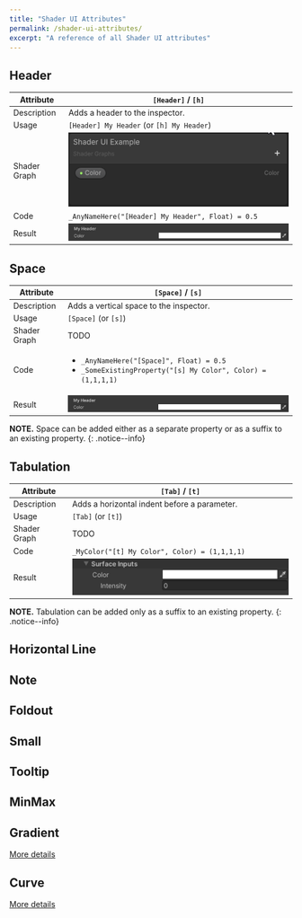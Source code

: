 ```yaml
---
title: "Shader UI Attributes"
permalink: /shader-ui-attributes/
excerpt: "A reference of all Shader UI attributes"
---
```


## Header

| Attribute | `[Header]` / `[h]` |
| --- | --- |
| Description | Adds a header to the inspector. |
| Usage | `[Header] My Header` (or `[h] My Header`) |
| Shader Graph | ![Header SG](/assets/images/docs/attributes/header-sg.webp) |
| Code | `_AnyNameHere("[Header] My Header", Float) = 0.5` |
| Result | ![Header](/assets/images/docs/attributes/header-result.png) |

## Space

| Attribute | `[Space]` / `[s]` |
| --- | --- |
| Description | Adds a vertical space to the inspector. |
| Usage | `[Space]` (or `[s]`) |
| Shader Graph | TODO |
| Code | <ul><li> `_AnyNameHere("[Space]", Float) = 0.5` <li> `_SomeExistingProperty("[s] My Color", Color) = (1,1,1,1)` </ul> |
| Result | ![Space](/assets/images/docs/attributes/space-result.png) |

**NOTE.** Space can be added either as a separate property or as a suffix to an existing property.
{: .notice--info}

## Tabulation

| Attribute | `[Tab]` / `[t]` |
| --- | --- |
| Description | Adds a horizontal indent before a parameter. |
| Usage | `[Tab]` (or `[t]`) |
| Shader Graph | TODO |
| Code | `_MyColor("[t] My Color", Color) = (1,1,1,1)` |
| Result | ![Tab](/assets/images/docs/attributes/tab-result.png) |

**NOTE.** Tabulation can be added only as a suffix to an existing property.
{: .notice--info}

## Horizontal Line

## Note

## Foldout

## Small

## Tooltip

## MinMax

## Gradient
[More details](../gradient)

## Curve
[More details](../curve)
